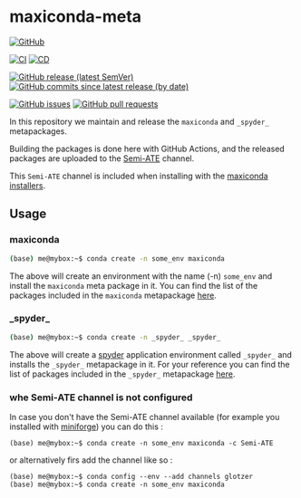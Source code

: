 # maxiconda-meta

[![GitHub](https://img.shields.io/github/license/Semi-ATE/maxiconda-meta?color=black)](https://github.com/Semi-ATE/maxiconda/blob/main/LICENSE)

[![CI](https://github.com/Semi-ATE/maxiconda-meta/workflows/CI/badge.svg?branch=main)](https://github.com/Semi-ATE/maxiconda-meta/actions?query=workflow%3ACI)
[![CD](https://github.com/Semi-ATE/maxiconda-meta/workflows/CD/badge.svg)](https://github.com/Semi-ATE/maxiconda-meta/actions?query=workflow%3ACD)

[![GitHub release (latest SemVer)](https://img.shields.io/github/v/release/Semi-ATE/maxiconda-meta?color=blue&label=GitHub&sort=semver)](https://github.com/Semi-ATE/maxiconda-meta/releases/latest)
[![GitHub commits since latest release (by date)](https://img.shields.io/github/commits-since/Semi-ATE/maxiconda-meta/latest)](https://github.com/Semi-ATE/maxiconda-meta)

[![GitHub issues](https://img.shields.io/github/issues/Semi-ATE/maxiconda-meta)](https://github.com/Semi-ATE/maxiconda-meta/issues)
[![GitHub pull requests](https://img.shields.io/github/issues-pr/Semi-ATE/maxiconda-meta)](https://github.com/Semi-ATE/maxiconda-meta/pulls)

In this repository we maintain and release the `maxiconda` and `_spyder_` metapackages.

Building the packages is done here with GitHub Actions, and the released packages are uploaded
to the [Semi-ATE](https://anaconda.org/Semi-ATE/) channel.

This `Semi-ATE` channel is included when installing with the [maxiconda installers](https://github.com/Semi-ATE/maxiconda).

## Usage

### maxiconda

```bash
(base) me@mybox:~$ conda create -n some_env maxiconda
````

The above will create an environment with the name (-n) `some_env` and install the `maxiconda` meta package in it. You can find the list of the packages included in the `maxiconda` metapackage [here](maxiconda.md).

### \_spyder\_

```bash
(base) me@mybox:~$ conda create -n _spyder_ _spyder_
````

The above will create a [spyder](https://github.com/spyder-ide/spyder) application environment called `_spyder_` and installs the `_spyder_` metapackage in it. For your reference you can find the list of packages included in the `_spyder_` metapackage [here](_spyder_.md).

### whe Semi-ATE channel is not configured

In case you don't have the Semi-ATE channel available (for example you installed with [miniforge](https://github.com/conda-forge/miniforge)) you can do this :

```
(base) me@mybox:~$ conda create -n some_env maxiconda -c Semi-ATE
```

or alternatively firs add the channel like so :

```
(base) me@mybox:~$ conda config --env --add channels glotzer
(base) me@mybox:~$ conda create -n some_env maxiconda
```

